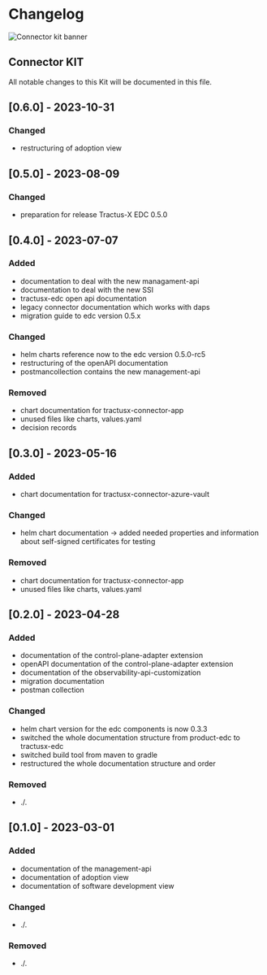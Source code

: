 # Changelog

![Connector kit banner](@site/static/img/ConnectorKitIcon.png)

## Connector KIT

All notable changes to this Kit will be documented in this file.

## [0.6.0] - 2023-10-31

<h3>Changed</h3>

- restructuring of adoption view

## [0.5.0] - 2023-08-09

<h3>Changed</h3>

- preparation for release Tractus-X EDC 0.5.0

## [0.4.0] - 2023-07-07

<h3>Added</h3>

- documentation to deal with the new managament-api
- documentation to deal with the new SSI
- tractusx-edc open api documentation
- legacy connector documentation which works with daps
- migration guide to edc version 0.5.x

<h3>Changed</h3>

- helm charts reference now to the edc version 0.5.0-rc5
- restructuring of the openAPI documentation
- postmancollection contains the new management-api

<h3>Removed</h3>

- chart documentation for tractusx-connector-app
- unused files like charts, values.yaml
- decision records

## [0.3.0] - 2023-05-16

<h3>Added</h3>

- chart documentation for tractusx-connector-azure-vault

<h3>Changed</h3>

- helm chart documentation -> added needed properties and information about self-signed certificates for testing

<h3>Removed</h3>

- chart documentation for tractusx-connector-app
- unused files like charts, values.yaml

## [0.2.0] - 2023-04-28

<h3>Added</h3>

- documentation of the control-plane-adapter extension
- openAPI documentation of the control-plane-adapter extension
- documentation of the observability-api-customization
- migration documentation
- postman collection

<h3>Changed</h3>

- helm chart version for the edc components is now 0.3.3
- switched the whole documentation structure from product-edc to tractusx-edc
- switched build tool from maven to gradle
- restructured the whole documentation structure and order

<h3>Removed</h3>

- ./.

## [0.1.0] - 2023-03-01

<h3>Added</h3>

- documentation of the management-api
- documentation of adoption view
- documentation of software development view

<h3>Changed</h3>

- ./.

<h3>Removed</h3>

- ./.

